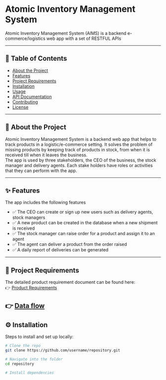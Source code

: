 
# Atomic Inventory Management System

Atomic Inventory Management System (AIMS) is a backend e-commerce/logistics web app with a set of RESTFUL APIs

---

## 📖 Table of Contents
- [About the Project](#about-the-project)
- [Features](#features)
- [Project Requirements](#project-requirements)
- [Installation](#installation)
- [Usage](#usage)
- [API Documentation](#api-documentation)
- [Contributing](#contributing)
- [License](#license)

---

## 📌 About the Project
Atomic Inventory Management System is a backend web app that helps to track products in a logistic/e-commerce setting. It solves the problem of missing products by keeping track of products in stock, from when it is received till when it leaves the business.  
The app is used by three stakeholders, the CEO of the business, the stock manager and delivery agents.
Each stake holders have roles or activities that they can perform with the app. 

---

## ✨ Features
The app includes the following features
- ✅ The CEO can create or sign up new users such as delivery agents, stock managers
- ✅ A new product can be created in the database when a new shipment is received  
- ✅ The stock manager can raise order for a product and assign it to an agent
- ✅ The agent can deliver a product from the order raised
- ✅ A daily report of deliveries can be generated
---

## 📝 Project Requirements
The detailed product requirement document can be found here:  
👉 [Product Requirements](https://docs.google.com/document/d/1hSMZbejA077JA-I4ZiCOjYiWcH-5pmWImnBcMFR88R8/edit?usp=sharing)

👉 [Data flow](https://docs.google.com/document/d/1dbxLJtnKJpET53WUXHQqD2kmtAc-Y3sHl1XjEcT3Ds4/edit?usp=sharing)
---

## ⚙️ Installation
Steps to install and set up locally:
```bash
# Clone the repo
git clone https://github.com/username/repository.git

# Navigate into the folder
cd repository

# Install dependencies

